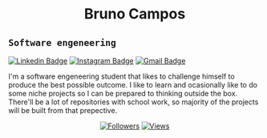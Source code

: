 <h1 align="center">Bruno Campos</h1>

## **`Software engeneering`**

[![Linkedin Badge](https://img.shields.io/badge/-jlim-blue?style=flat&logo=Linkedin&logoColor=white&link=https://www.linkedin.com/in/rush99099/)](https://www.linkedin.com/in/rush99099/)
[![Instagram Badge](https://img.shields.io/badge/-@_kampoos68-purple?style=flat&logo=instagram&logoColor=white&link=https://instagram.com/_jessicaalim/)](https://instagram.com/kampoos68)
[![Gmail Badge](https://img.shields.io/badge/-jessicalim813-c14438?style=flat&logo=Gmail&logoColor=white&link=mailto:brunogcc02@gmail.com)](mailto:brunogcc02@gmail.com)

I'm a software engeneering student that likes to challenge himself
to produce the best possible outcome. I like to learn and ocasionally
like to do some niche projects so I can be prepared to thinking outside
the box. There'll be a lot of repositories with school work, so majority 
of the projects will be built from that prepective.

<p align = "center">
    <a href = "https://github.com/Rush99099?tab=followers">
        <img alt = "Followers" title = "Follow me on Github" src = "https://img.shields.io/github/followers/Rush99099?color=236ad3&labelColor=1155ba&style=for-the-badge&label=Follow"/></a>
    <a href = "https://www.github.com/Rush99099">
        <img alt="Views" title="GitHub profile views" src="https://komarev.com/ghpvc/?username=rush99099&label=Profile%20views&color=ff69b4&style=for-the-badge"/></a>
</p>
